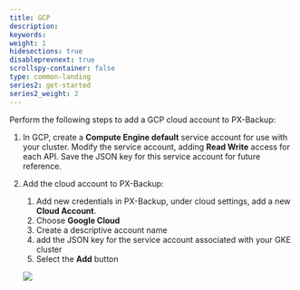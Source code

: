 ```yaml
---
title: GCP
description: 
keywords: 
weight: 1
hidesections: true
disableprevnext: true
scrollspy-container: false
type: common-landing
series2: get-started
series2_weight: 2
---
```


Perform the following steps to add a GCP cloud account to PX-Backup:

1. In GCP, create a **Compute Engine default** service account for use with your cluster. Modify the service account, adding **Read Write** access for each API. Save the JSON key for this service account for future reference.

2. Add the cloud account to PX-Backup:

    1. Add new credentials in PX-Backup, under cloud settings, add a new **Cloud Account**.
    2. Choose **Google Cloud**
    3. Create a descriptive account name
    4. add the JSON key for the service account associated with your GKE cluster
    5. Select the **Add** button

    ![](/img/gcp-account-add.png)